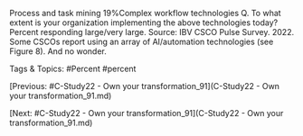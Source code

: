 Process and task mining 19%Complex workflow 
technologies
Q. To what extent is your organization implementing the above technologies today?  
Percent responding large/very large. Source: IBV CSCO Pulse Survey. 2022. Some CSCOs report using an array of AI/automation 
technologies (see Figure 8). And no wonder.  

   Tags & Topics:
   #Percent
   #percent

[Previous: #C-Study22 - Own your transformation_91](C-Study22 - Own your transformation_91.md)

[Next: #C-Study22 - Own your transformation_91](C-Study22 - Own your transformation_91.md)